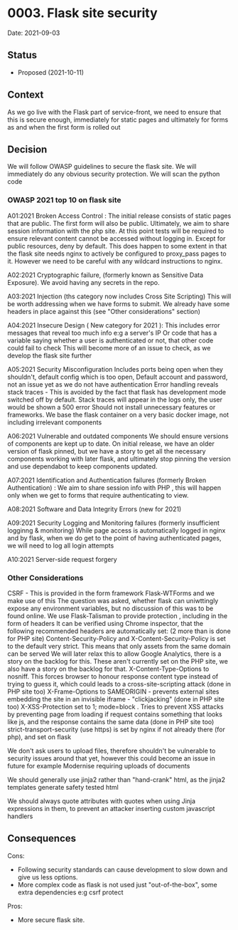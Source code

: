 # 0003. Flask site security

Date: 2021-09-03

## Status

* Proposed (2021-10-11)

## Context

As we go live with the Flask part of service-front, we need to
ensure that this is secure enough, immediately for static pages
and ultimately for forms as and when the first form is rolled out

## Decision

We will follow OWASP guidelines to secure the flask site.
We will immediately do any obvious security protection.
We will scan the python code

### OWASP 2021 top 10 on flask site

A01:2021 Broken Access Control :
The initial release consists of static pages that are public. The first form will also be public. Ultimately, we aim to share session information with the php site. At this point tests will be required to ensure relevant content cannot be accessed without logging in.
Except for public resources, deny by default.  This does happen to some extent in that the flask site needs nginx to actively be configured to proxy_pass pages to it. However we need to be careful with any wildcard instructions to nginx.

A02:2021 Cryptographic failure, (formerly known as Sensitive Data Exposure).
We avoid having any secrets in the repo.

A03:2021 Injection (ths category now includes Cross Site Scripting)
This will be worth addressing when we have forms to submit. We already have some headers in place against this (see "Other considerations" section)

A04:2021 Insecure Design  ( New category for 2021  ):
This includes error messages that reveal too much info e:g a server's IP
Or code that has a variable saying whether a user is authenticated or not, that other code could fail to check
This will become more of an issue to check, as we develop the flask site further

A05:2021 Security Misconfiguration
Includes ports being open when they shouldn't, default config which is too open,
Default account and password, not an issue yet as we do not have authentication
Error handling reveals stack traces -  This is avoided by the fact that flask has development mode switched off by default. Stack traces will appear in the logs only, the user would be shown a 500 error
Should not install unnecessary features or frameworks. We base the flask container on a very basic docker image, not including irrelevant components

A06:2021 Vulnerable and outdated components
We should ensure versions of components are kept up to date.  On initial release, we have an older version of flask pinned, but we have a story to get all
the necessary components working with later flask, and ultimately stop pinning the version and use dependabot to keep components updated. 

A07:2021  Identification and Authentication failures (formerly Broken Authentication) :
We aim to share session info with PHP , this will happen only when we get to forms that require authenticating to view.

A08:2021 Software and Data Integrity Errors (new for 2021)

A09:2021 Security Logging and Monitoring failures (formerly insufficient logginng & monitoring)
While page access is automatically logged in nginx and by flask, when we do get to the point of having authenticated pages, we will need to log all login attempts

A10:2021  Server-side request forgery

### Other Considerations

CSRF - This is provided in the form framework Flask-WTForms and we make use of this
The question was asked, whether flask can uniwttingly expose any environment variables, but no discussion of this was to be found online.
We use Flask-Talisman to provide protection , including in the form of headers
It can be verified using Chrome inspector, that the following recommended headers are automatically set:  (2 more than is done for PHP site)
Content-Security-Policy and X-Content-Security-Policy is set to the default very strict. This means that only assets from the same domain can be served
We will later relax this to allow Google Analytics, there is a story on the backlog for this. These aren't currently set on the PHP site,  we also have a story
on the backlog for that.
X-Content-Type-Options to nosniff.  This forces browser to honour response content type instead of trying to guess it, which could leads to a cross-site-scripting attack  (done in PHP site too)
X-Frame-Options to SAMEORIGIN  - prevents external sites embedding the site in an invisible iframe - "clickjacking"  (done in PHP site too)
X-XSS-Protection set to 1; mode=block .  Tries to prevent XSS attacks by preventing page from loading if request contains something that looks like js, and the response contains the same data  (done in PHP site too)
strict-transport-security (use https) is set by nginx if not already there (for php), and set on flask

We don't ask users to upload files, therefore shouldn't be vulnerable to security issues around that yet, however this could become an issue in future for example Modernise requiring uploads of documents

We should generally use jinja2 rather than "hand-crank" html, as the jinja2 templates generate safety tested html

We should always quote attributes with quotes when using Jinja expressions in them, to prevent an attacker inserting custom javascript handlers

## Consequences

Cons:

* Following security standards can cause development to slow down and give us less options.
* More complex code as flask is not used just "out-of-the-box", some extra dependencies e:g csrf protect

Pros:

* More secure flask site.
